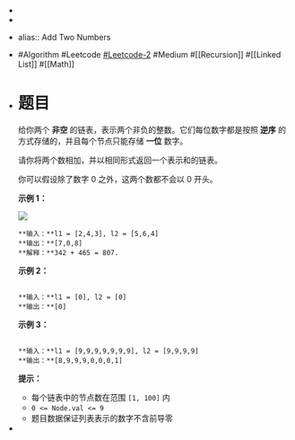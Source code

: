 -
-
- alias:: Add Two Numbers
- #Algorithm #Leetcode [#Leetcode-2](https://leetcode-cn.com/problems/add-two-numbers/) #Medium #[[Recursion]] #[[Linked List]] #[[Math]]
- # 题目
  给你两个 **非空** 的链表，表示两个非负的整数。它们每位数字都是按照 **逆序** 的方式存储的，并且每个节点只能存储 **一位** 数字。
  
  
  请你将两个数相加，并以相同形式返回一个表示和的链表。
  
  
  你可以假设除了数字 0 之外，这两个数都不会以 0 开头。
  
  
  
  
  
  **示例 1：**
  
  
  ![](https://assets.leetcode-cn.com/aliyun-lc-upload/uploads/2021/01/02/addtwonumber1.jpg)
  
  ```
  **输入：**l1 = [2,4,3], l2 = [5,6,4]
  **输出：**[7,0,8]
  **解释：**342 + 465 = 807.
  ```
  
  **示例 2：**
  
  
  
  ```
  
  **输入：**l1 = [0], l2 = [0]
  **输出：**[0]
  
  ```
  
  **示例 3：**
  
  
  
  ```
  
  **输入：**l1 = [9,9,9,9,9,9,9], l2 = [9,9,9,9]
  **输出：**[8,9,9,9,0,0,0,1]
  
  ```
  
  
  
  
  **提示：**
  
  
  * 每个链表中的节点数在范围 `[1, 100]` 内
  * `0 <= Node.val <= 9`
  * 题目数据保证列表表示的数字不含前导零
-